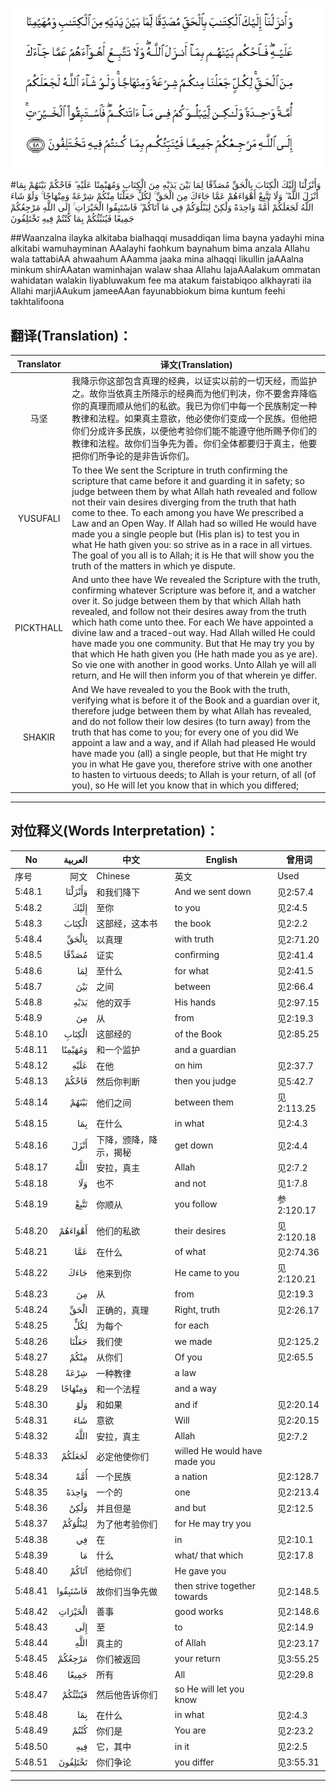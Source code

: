 ![005:048](images/005_048.gif)

#وَأَنْزَلْنَا إِلَيْكَ الْكِتَابَ بِالْحَقِّ مُصَدِّقًا لِمَا بَيْنَ يَدَيْهِ مِنَ الْكِتَابِ وَمُهَيْمِنًا عَلَيْهِ ۖ فَاحْكُمْ بَيْنَهُمْ بِمَا أَنْزَلَ اللَّهُ ۖ وَلَا تَتَّبِعْ أَهْوَاءَهُمْ عَمَّا جَاءَكَ مِنَ الْحَقِّ ۚ لِكُلٍّ جَعَلْنَا مِنْكُمْ شِرْعَةً وَمِنْهَاجًا ۚ وَلَوْ شَاءَ اللَّهُ لَجَعَلَكُمْ أُمَّةً وَاحِدَةً وَلَٰكِنْ لِيَبْلُوَكُمْ فِي مَا آتَاكُمْ ۖ فَاسْتَبِقُوا الْخَيْرَاتِ ۚ إِلَى اللَّهِ مَرْجِعُكُمْ جَمِيعًا فَيُنَبِّئُكُمْ بِمَا كُنْتُمْ فِيهِ تَخْتَلِفُونَ 

##Waanzalna ilayka alkitaba bialhaqqi musaddiqan lima bayna yadayhi mina alkitabi wamuhayminan AAalayhi faohkum baynahum bima anzala Allahu wala tattabiAA ahwaahum AAamma jaaka mina alhaqqi likullin jaAAalna minkum shirAAatan waminhajan walaw shaa Allahu lajaAAalakum ommatan wahidatan walakin liyabluwakum fee ma atakum faistabiqoo alkhayrati ila Allahi marjiAAukum jameeAAan fayunabbiokum bima kuntum feehi takhtalifoona 

## 翻译(Translation)：

| Translator | 译文(Translation)                                            |
| :--------: | ------------------------------------------------------------ |
|    马坚    | 我降示你这部包含真理的经典，以证实以前的一切天经，而监护之。故你当依真主所降示的经典而为他们判决，你不要舍弃降临你的真理而顺从他们的私欲。我已为你们中每一个民族制定一种教律和法程。如果真主意欲，他必使你们变成一个民族。但他把你们分成许多民族，以便他考验你们能不能遵守他所赐予你们的教律和法程。故你们当争先为善。你们全体都要归于真主，他要把你们所争论的是非告诉你们。 |
|  YUSUFALI  | To thee We sent the Scripture in truth confirming the scripture that came before it and guarding it in safety; so judge between them by what Allah hath revealed and follow not their vain desires diverging from the truth that hath come to thee. To each among you have We prescribed a Law and an Open Way. If Allah had so willed He would have made you a single people but (His plan is) to test you in what He hath given you: so strive as in a race in all virtues. The goal of you all is to Allah; it is He that will show you the truth of the matters in which ye dispute. |
| PICKTHALL  | And unto thee have We revealed the Scripture with the truth, confirming whatever Scripture was before it, and a watcher over it. So judge between them by that which Allah hath revealed, and follow not their desires away from the truth which hath come unto thee. For each We have appointed a divine law and a traced-out way. Had Allah willed He could have made you one community. But that He may try you by that which He hath given you (He hath made you as ye are). So vie one with another in good works. Unto Allah ye will all return, and He will then inform you of that wherein ye differ. |
|   SHAKIR   | And We have revealed to you the Book with the truth, verifying what is before it of the Book and a guardian over it, therefore judge between them by what Allah has revealed, and do not follow their low desires (to turn away) from the truth that has come to you; for every one of you did We appoint a law and a way, and if Allah had pleased He would have made you (all) a single people, but that He might try you in what He gave you, therefore strive with one another to hasten to virtuous deeds; to Allah is your return, of all (of you), so He will let you know that in which you differed; |

---

## 对位释义(Words Interpretation)：

| No   | العربية | 中文    | English | 曾用词 |
| ---- | ------: | ------- | ------- | ------ |
| 序号 |    阿文 | Chinese | 英文    | Used   |
| 5:48.1  | وَأَنْزَلْنَا  | 和我们降下             | And we sent down              | 见2:57.4   |
| 5:48.2  | إِلَيْكَ     | 至你                   | to you                        | 见2:4.5    |
| 5:48.3  | الْكِتَابَ   | 这部经，这本书         | the book                      | 见2:2.2    |
| 5:48.4  | بِالْحَقِّ    | 以真理                 | with truth                    | 见2:71.20  |
| 5:48.5  | مُصَدِّقًا    | 证实                   | confirming                    | 见2:41.4   |
| 5:48.6  | لِمَا      | 至什么                 | for what                      | 见2:41.5   |
| 5:48.7  | بَيْنَ      | 之间                   | between                       | 见2:66.4   |
| 5:48.8  | يَدَيْهِ     | 他的双手               | His hands                     | 见2:97.15  |
| 5:48.9  | مِنَ       | 从                     | from                          | 见2:19.3 |
| 5:48.10 | الْكِتَابِ   | 这部经的               | of the Book                   | 见2:85.25  |
| 5:48.11 | وَمُهَيْمِنًا  | 和一个监护             | and a guardian                |            |
| 5:48.12 | عَلَيْهِ     | 在他                   | on him                        | 见2:37.7   |
| 5:48.13 | فَاحْكُمْ    | 然后你判断             | then you judge                | 见5:42.7   |
| 5:48.14 | بَيْنَهُمْ    | 他们之间               | between them                  | 见2:113.25 |
| 5:48.15 | بِمَا      | 在什么                 | in what                       | 见2:4.3    |
| 5:48.16 | أَنْزَلَ     | 下降，颁降，降示，揭秘 | get down                      | 见2:4.4    |
| 5:48.17 | اللَّهُ     | 安拉，真主             | Allah                         | 见2:7.2    |
| 5:48.18 | وَلَا      | 也不                   | and not                       | 见1:7.8    |
| 5:48.19 | تَتَّبِعْ     | 你顺从                 | you follow                    | 参2:120.17 |
| 5:48.20 | أَهْوَاءَهُمْ  | 他们的私欲             | their desires                 | 见2:120.18 |
| 5:48.21 | عَمَّا      | 在什么                 | of what                       | 见2:74.36  |
| 5:48.22 | جَاءَكَ     | 他来到你               | He came to you                | 见2:120.21 |
| 5:48.23 | مِنَ       | 从                     | from                          | 见2:19.3 |
| 5:48.24 | الْحَقِّ     | 正确的，真理           | Right, truth                  | 见2:26.17  |
| 5:48.25 | لِكُلٍّ      | 为每个                 | for each                      |            |
| 5:48.26 | جَعَلْنَا    | 我们使                 | we made                       | 见2:125.2  |
| 5:48.27 | مِنْكُمْ     | 从你们                 | Of you                        | 见2:65.5   |
| 5:48.28 | شِرْعَةً     | 一种教律               | a law                         |            |
| 5:48.29 | وَمِنْهَاجًا  | 和一个法程             | and a way                     |            |
| 5:48.30 | وَلَوْ      | 和如果                 | and if                        | 见2:20.14  |
| 5:48.31 | شَاءَ      | 意欲                   | Will                          | 见2:20.15  |
| 5:48.32 | اللَّهُ     | 安拉，真主             | Allah                         | 见2:7.2    |
| 5:48.33 | لَجَعَلَكُمْ   | 必定他使你们           | willed He would have made you |            |
| 5:48.34 | أُمَّةً      | 一个民族               | a nation                      | 见2:128.7  |
| 5:48.35 | وَاحِدَةً    | 一个的                 | one                           | 见2:213.4  |
| 5:48.36 | وَلَٰكِنْ     | 并且但是               | and but                       | 见2:12.5   |
| 5:48.37 | لِيَبْلُوَكُمْ  | 为了他考验你们         | for He may try you            |            |
| 5:48.38 | فِي       | 在                     | in                            | 见2:10.1   |
| 5:48.39 | مَا       | 什么                   | what/ that which              | 见2:17.8   |
| 5:48.40 | آتَاكُمْ    | 他给你们               | He gave you                   |            |
| 5:48.41 | فَاسْتَبِقُوا | 故你们当争先做         | then strive together towards  | 见2:148.5  |
| 5:48.42 | الْخَيْرَاتِ  | 善事                   | good works                    | 见2:148.6  |
| 5:48.43 | إِلَى      | 至                     | to                            | 见2:14.9   |
| 5:48.44 | اللَّهِ     | 真主的                 | of Allah                      | 见2:23.17  |
| 5:48.45 | مَرْجِعُكُمْ   | 你们被返回             | your return                   | 见3:55.25  |
| 5:48.46 | جَمِيعًا    | 所有                   | All                           | 见2:29.8   |
| 5:48.47 | فَيُنَبِّئُكُمْ  | 然后他告诉你们         | so He will let you know       |            |
| 5:48.48 | بِمَا      | 在什么                 | in what                       | 见2:4.3    |
| 5:48.49 | كُنْتُمْ     | 你们是                 | You are                       | 见2:23.2   |
| 5:48.50 | فِيهِ      | 它，其中               | in it                         | 见2:2.5    |
| 5:48.51 | تَخْتَلِفُونَ  | 你们争论               | you differ                    | 见3:55.31  |

---
